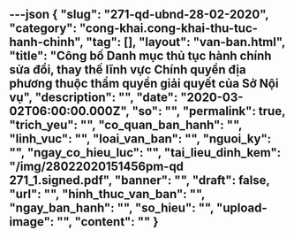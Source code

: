 ---json
{
    "slug": "271-qd-ubnd-28-02-2020",
    "category": "cong-khai.cong-khai-thu-tuc-hanh-chinh",
    "tag": [],
    "layout": "van-ban.html",
    "title": "Công bố Danh mục thủ tục hành chính sửa đổi, thay thế lĩnh vực Chính quyền địa phương thuộc thẩm quyền giải quyết của Sở Nội vụ",
    "description": "",
    "date": "2020-03-02T06:00:00.000Z",
    "so": "",
    "permalink": true,
    "trich_yeu": "",
    "co_quan_ban_hanh": "",
    "linh_vuc": "",
    "loai_van_ban": "",
    "nguoi_ky": "",
    "ngay_co_hieu_luc": "",
    "tai_lieu_dinh_kem": "/img/28022020151456pm-qd 271_1.signed.pdf",
    "banner": "",
    "draft": false,
    "url": "",
    "hinh_thuc_van_ban": "",
    "ngay_ban_hanh": "",
    "so_hieu": "",
    "upload-image": "",
    "__content__": ""
}
---
